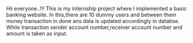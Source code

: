 Hii everyone..!!!
This is my internship project where I implemented a basic banking website.
In this,there are 10 dummy users and between them money transaction in done ans data is updated accordingly in databse.
While transaction sender account number,receiver account number and amount is taken as input.
